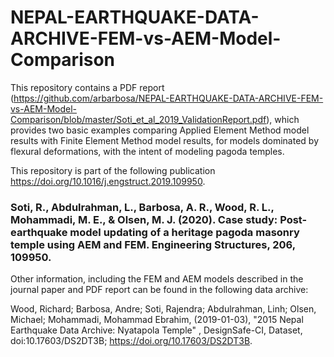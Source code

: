 # NEPAL-EARTHQUAKE-DATA-ARCHIVE-FEM-vs-AEM-Model-Comparison
This repository contains a PDF report (https://github.com/arbarbosa/NEPAL-EARTHQUAKE-DATA-ARCHIVE-FEM-vs-AEM-Model-Comparison/blob/master/Soti_et_al_2019_ValidationReport.pdf), which provides two basic examples comparing Applied Element Method model results with Finite Element Method model results, for models dominated by flexural deformations, with the intent of modeling pagoda temples. 

This repository is part of the following publication https://doi.org/10.1016/j.engstruct.2019.109950. 

### Soti, R., Abdulrahman, L., Barbosa, A. R., Wood, R. L., Mohammadi, M. E., & Olsen, M. J. (2020). Case study: Post-earthquake model updating of a heritage pagoda masonry temple using AEM and FEM. Engineering Structures, 206, 109950.

Other information, including the FEM and AEM models described in the journal paper and PDF report can be found in the following data archive:

Wood, Richard; Barbosa, Andre; Soti, Rajendra; Abdulrahman, Linh; Olsen, Michael; Mohammadi, Mohammad Ebrahim, (2019-01-03), "2015 Nepal Earthquake Data Archive: Nyatapola Temple" , DesignSafe-CI, Dataset, doi:10.17603/DS2DT3B; https://doi.org/10.17603/DS2DT3B.
